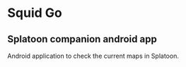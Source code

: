 # Squid Go

## Splatoon companion android app

Android application to check the current maps in Splatoon.
